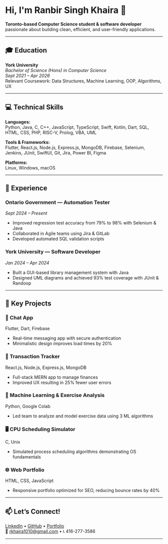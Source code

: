 # Hi, I'm Ranbir Singh Khaira 👋

**Toronto-based Computer Science student & software developer** passionate about building clean, efficient, and user-friendly applications.

---

## 🎓 Education

**York University**  
_Bachelor of Science (Hons) in Computer Science_  
_Sept 2021 – Apr 2026_  
Relevant Coursework: Data Structures, Machine Learning, OOP, Algorithms, UX

---

## 💻 Technical Skills

**Languages:**  
Python, Java, C, C++, JavaScript, TypeScript, Swift, Kotlin, Dart, SQL, HTML, CSS, PHP, RISC-V, Prolog, VBA, UML

**Tools & Frameworks:**  
Flutter, React.js, Node.js, Express.js, MongoDB, Firebase, Selenium, Jenkins, JUnit, SwiftUI, Git, Jira, Power BI, Figma

**Platforms:**  
Linux, Windows, macOS

---

## 🚀 Experience

### Ontario Government — Automation Tester  
*Sept 2024 – Present*  
- Improved regression test accuracy from 79% to 98% with Selenium & Java  
- Collaborated in Agile teams using Jira & GitLab  
- Developed automated SQL validation scripts

### York University — Software Developer  
*Jan 2024 – Apr 2024*  
- Built a GUI-based library management system with Java  
- Designed UML diagrams and achieved 93% test coverage with JUnit & Randoop

---

## 📂 Key Projects

### 💬 Chat App  
Flutter, Dart, Firebase  
- Real-time messaging app with secure authentication  
- Minimalistic design improves load times by 20%

### 💸 Transaction Tracker  
React.js, Node.js, Express.js, MongoDB  
- Full-stack MERN app to manage finances  
- Improved UX resulting in 25% fewer user errors

### 🤖 Machine Learning & Exercise Analysis  
Python, Google Colab  
- Led team to analyze and model exercise data using 3 ML algorithms

### 🖥 CPU Scheduling Simulator  
C, Unix  
- Simulated process scheduling algorithms demonstrating OS fundamentals

### 🌐 Web Portfolio  
HTML, CSS, JavaScript  
- Responsive portfolio optimized for SEO, reducing bounce rates by 40%

---

## 📫 Let’s Connect!

[LinkedIn](https://linkedin.com/in/ranbirkhaira) • [GitHub](https://github.com/khaira43) • [Portfolio](https://rkhaira.com/)  
📧 rkhaira1010@gmail.com • 📞 416-277-3586

---


